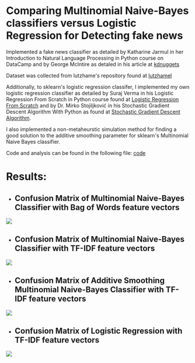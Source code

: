 # Comparing Multinomial Naive-Bayes classifiers versus Logistic Regression for Detecting fake news 

Implemented a fake news classifier as detailed by Katharine Jarmul in her Introduction to Natural Language Processing in Python course on DataCamp and by George McIntire as detaled in his article at [kdnuggets](https://www.kdnuggets.com/2017/04/machine-learning-fake-news-accuracy.html) 

Dataset was collected from lutzhame's repository found at [lutzhamel](https://github.com/lutzhamel/fake-news/blob/master/data/fake_or_real_news.csv) 

Additionally, to sklearn's logistic regression classifer, I implemented my own logistic regression classifier as detailed by Suraj Verma in his Logistic Regression From Scratch in Python course found at [Logistic Regression From Scratch](https://towardsdatascience.com/logistic-regression-from-scratch-in-python-ec66603592e2) and by Dr. Mirko Stojiljković in his Stochastic Gradient Descent Algorithm With Python as found at [Stochastic Gradient Descent Algorithm](https://realpython.com/gradient-descent-algorithm-python/).

I also implemented a non-metaheurstic simulation method for finding a good solution to the additive smoothing parameter for sklearn's Multinomial Naive Bayes classifier. 

Code and analysis can be found in the following file: [code](https://github.com/aCStandke/SimpleFakeOrRealClassifier/blob/main/Building%20a%20%22fake%20news%22%20classifier.ipynb)

# Results:

  * ## Confusion Matrix of Multinomial Naive-Bayes Classifier with Bag of Words feature vectors
  ![](https://github.com/aCStandke/MultinomialNaiveBayes-vs-LogisticRegression/blob/main/BagOfWords_MultiNB.png)

  * ##  Confusion Matrix of Multinomial Naive-Bayes Classifier with TF-IDF feature vectors
   ![](https://github.com/aCStandke/MultinomialNaiveBayes-vs-LogisticRegression/blob/main/TfIdf_MultiNB.png)
   
  * ##  Confusion Matrix of Additive Smoothing Multinomial Naive-Bayes Classifier with TF-IDF feature vectors
   ![](https://github.com/aCStandke/MultinomialNaiveBayes-vs-LogisticRegression/blob/main/TfIdf_SmoothMultiNB.png)

  * ## Confusion Matrix of Logistic Regression with TF-IDF feature vectors
   ![](https://github.com/aCStandke/MultinomialNaiveBayes-vs-LogisticRegression/blob/main/TfIdf_LogisticRegression.png)
